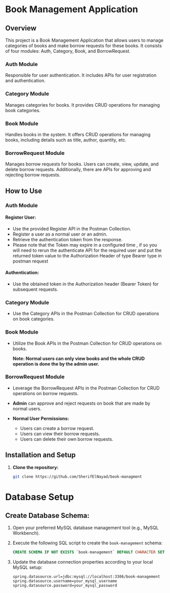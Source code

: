 # **Book Management Application**

## Overview

This project is a Book Management Application that allows users to manage categories of books and make borrow requests for these books. It consists of four modules: Auth, Category, Book, and BorrowRequest.

### Auth Module
Responsible for user authentication. It includes APIs for user registration and authentication.

### Category Module
Manages categories for books. It provides CRUD operations for managing book categories.

### Book Module
Handles books in the system. It offers CRUD operations for managing books, including details such as title, author, quantity, etc.

### BorrowRequest Module
Manages borrow requests for books. Users can create, view, update, and delete borrow requests. Additionally, there are APIs for approving and rejecting borrow requests.

## How to Use

### Auth Module

#### Register User:

- Use the provided Register API in the Postman Collection.
- Register a user as a normal user or an admin.
- Retrieve the authentication token from the response.
- Please note that the Token may expire in a configured time , if so you will need to rerun the authenticate API for the required user and put the returned token value to the Authorization Header of type Bearer type in postman request
#### Authentication:

- Use the obtained token in the Authorization header (Bearer Token) for subsequent requests.

### Category Module

- Use the Category APIs in the Postman Collection for CRUD operations on book categories.

### Book Module

- Utilize the Book APIs in the Postman Collection for CRUD operations on books.

  **Note: Normal users can only view books and the whole CRUD operation is done the by the admin user.**

### BorrowRequest Module

- Leverage the BorrowRequest APIs in the Postman Collection for CRUD operations on borrow requests.

- **Admin** can approve and reject requests on book that are made by normal users.
  
- **Normal User Permissions:**
    - Users can create a borrow request.
    - Users can view their borrow requests.
    - Users can delete their own borrow requests.

## Installation and Setup

1. **Clone the repository:**

   ```bash
   git clone https://github.com/SherifElNayad/book-managment
# Database Setup

## Create Database Schema:

1. Open your preferred MySQL database management tool (e.g., MySQL Workbench).

2. Execute the following SQL script to create the `book-management` schema:

   ```sql
   CREATE SCHEMA IF NOT EXISTS `book-management` DEFAULT CHARACTER SET utf8mb4;
3. Update the database connection properties according to your local MySQL setup:

   ```properties
   spring.datasource.url=jdbc:mysql://localhost:3306/book-management
   spring.datasource.username=your_mysql_username
   spring.datasource.password=your_mysql_password

